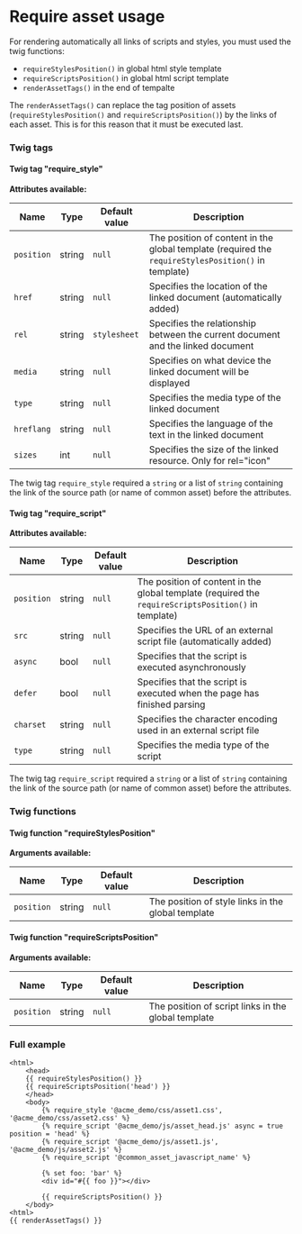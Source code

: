 Require asset usage
===================

For rendering automatically all links of scripts and styles, you must
used the twig functions:

- `requireStylesPosition()` in global html style template
- `requireScriptsPosition()` in global html script template
- `renderAssetTags()` in the end of tempalte

The `renderAssetTags()` can replace the tag position of assets
(`requireStylesPosition()` and `requireScriptsPosition()`) by the links
of each asset. This is for this reason that it must be executed last.

### Twig tags

#### Twig tag "require_style"

**Attributes available:**

| Name       | Type   | Default value | Description                                                                                         |
|------------|--------|---------------|-----------------------------------------------------------------------------------------------------|
| `position` | string | `null`        | The position of content in the global template (required the `requireStylesPosition()` in template) |
| `href`     | string | `null`        | Specifies the location of the linked document (automatically added)                                 |
| `rel`      | string | `stylesheet`  | Specifies the relationship between the current document and the linked document                     |
| `media`    | string | `null`        | Specifies on what device the linked document will be displayed                                      |
| `type`     | string | `null`        | Specifies the media type of the linked document                                                     |
| `hreflang` | string | `null`        | Specifies the language of the text in the linked document                                           |
| `sizes`    | int    | `null`        | Specifies the size of the linked resource. Only for rel="icon"                                      |

The twig tag `require_style` required a `string` or a list of `string` containing the link of the source path (or name of common asset)
before the attributes.

#### Twig tag "require_script"

**Attributes available:**

| Name       | Type   | Default value | Description                                                                                          |
|------------|--------|---------------|------------------------------------------------------------------------------------------------------|
| `position` | string | `null`        | The position of content in the global template (required the `requireScriptsPosition()` in template) |
| `src`      | string | `null`        | Specifies the URL of an external script file (automatically added)                                   |
| `async`    | bool   | `null`        | Specifies that the script is executed asynchronously                                                 |
| `defer`    | bool   | `null`        | Specifies that the script is executed when the page has finished parsing                             |
| `charset`  | string | `null`        | Specifies the character encoding used in an external script file                                     |
| `type`     | string | `null`        | Specifies the media type of the script                                                               |

The twig tag `require_script` required a `string` or a list of `string` containing the link of the source path (or name of common asset)
before the attributes.

### Twig functions

#### Twig function "requireStylesPosition"

**Arguments available:**

| Name       | Type   | Default value | Description                                        |
|------------|--------|---------------|----------------------------------------------------|
| `position` | string | `null`        | The position of style links in the global template |

#### Twig function "requireScriptsPosition"

**Arguments available:**

| Name       | Type   | Default value | Description                                         |
|------------|--------|---------------|-----------------------------------------------------|
| `position` | string | `null`        | The position of script links in the global template |

### Full example

```html+jinja
<html>
    <head>
    {{ requireStylesPosition() }}
    {{ requireScriptsPosition('head') }}
    </head>
    <body>
        {% require_style '@acme_demo/css/asset1.css', '@acme_demo/css/asset2.css' %}
        {% require_script '@acme_demo/js/asset_head.js' async = true position = 'head' %}
        {% require_script '@acme_demo/js/asset1.js', '@acme_demo/js/asset2.js' %}
        {% require_script '@common_asset_javascript_name' %}

        {% set foo: 'bar' %}
        <div id="#{{ foo }}"></div>

        {{ requireScriptsPosition() }}
    </body>
<html>
{{ renderAssetTags() }}
```
